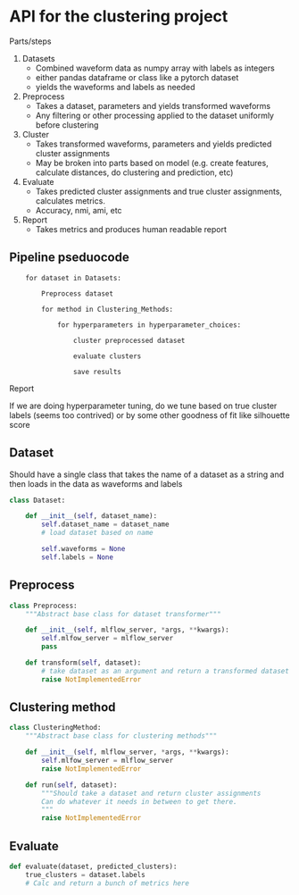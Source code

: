 # API for the clustering project

Parts/steps

1. Datasets
    - Combined waveform data as numpy array with labels as integers
    - either pandas dataframe or class like a pytorch dataset
    - yields the waveforms and labels as needed
2. Preprocess
    - Takes a dataset, parameters and yields transformed waveforms
    - Any filtering or other processing applied to the dataset uniformly before clustering
3. Cluster
    - Takes transformed waveforms, parameters and yields predicted cluster assignments
    - May be broken into parts based on model (e.g. create features, calculate distances, do clustering and prediction, etc)
4. Evaluate
    - Takes predicted cluster assignments and true cluster assignments, calculates metrics.
    - Accuracy, nmi, ami, etc
5. Report
    - Takes metrics and produces human readable report

## Pipeline pseduocode

```pseudocode
    for dataset in Datasets:

        Preprocess dataset

        for method in Clustering_Methods:

            for hyperparameters in hyperparameter_choices:

                cluster preprocessed dataset

                evaluate clusters

                save results
```

Report

If we are doing hyperparameter tuning, do we tune based on true cluster labels (seems too contrived) or by some other goodness of fit like silhouette score

## Dataset

Should have a single class that takes the name of a dataset as a string and then loads in the data as waveforms and labels

```python
class Dataset:

    def __init__(self, dataset_name):
        self.dataset_name = dataset_name
        # load dataset based on name

        self.waveforms = None
        self.labels = None
```

## Preprocess

```python
class Preprocess:
    """Abstract base class for dataset transformer"""

    def __init__(self, mlflow_server, *args, **kwargs):
        self.mlfow_server = mlflow_server
        pass

    def transform(self, dataset):
        # take dataset as an argument and return a transformed dataset
        raise NotImplementedError
```

## Clustering method

```python
class ClusteringMethod:
    """Abstract base class for clustering methods"""

    def __init__(self, mlflow_server, *args, **kwargs):
        self.mlfow_server = mlflow_server
        raise NotImplementedError

    def run(self, dataset):
        """Should take a dataset and return cluster assignments
        Can do whatever it needs in between to get there.
        """
        raise NotImplementedError
```

## Evaluate

```python
def evaluate(dataset, predicted_clusters):
    true_clusters = dataset.labels
    # Calc and return a bunch of metrics here
```
